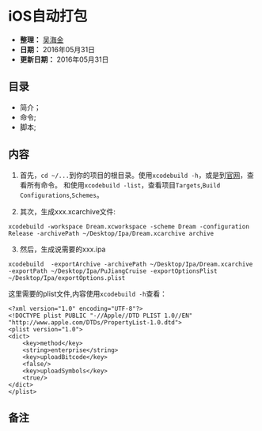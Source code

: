 iOS自动打包
===========

* **整理：** [吴海金](mailto:632234936@qq.com)
* **日期：** 2016年05月31日
* **更新日期：** 2016年05月31日

目录
---

- 简介；
- 命令;
- 脚本;

内容
---
1. 首先，`cd ~/...`到你的项目的根目录。使用`xcodebuild -h`，或是到[官网](https://developer.apple.com/legacy/library/documentation/Darwin/Reference/ManPages/man1/xcodebuild.1.html)，查看所有命令。
和使用`xcodebuild -list`，查看项目`Targets`,`Build Configurations`,`Schemes`。

2. 其次，生成xxx.xcarchive文件:

```
xcodebuild -workspace Dream.xcworkspace -scheme Dream -configuration Release -archivePath ~/Desktop/Ipa/Dream.xcarchive archive
```

3. 然后，生成说需要的xxx.ipa 

```
xcodebuild  -exportArchive -archivePath ~/Desktop/Ipa/Dream.xcarchive -exportPath ~/Desktop/Ipa/PuJiangCruise -exportOptionsPlist ~/Desktop/Ipa/exportOptions.plist
```
这里需要的plist文件,内容使用`xcodebuild -h`查看：

```
<?xml version="1.0" encoding="UTF-8"?>
<!DOCTYPE plist PUBLIC "-//Apple//DTD PLIST 1.0//EN" "http://www.apple.com/DTDs/PropertyList-1.0.dtd">
<plist version="1.0">
<dict>
    <key>method</key>
    <string>enterprise</string>
    <key>uploadBitcode</key>
    <false/>
    <key>uploadSymbols</key>
    <true/>
</dict>
</plist>
```

备注
---